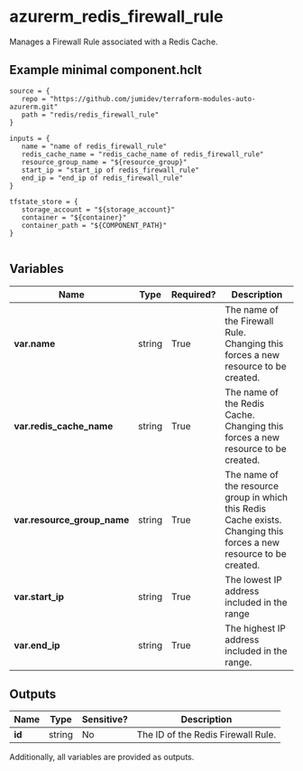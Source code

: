 # azurerm_redis_firewall_rule

Manages a Firewall Rule associated with a Redis Cache.

## Example minimal component.hclt

```hcl
source = {
   repo = "https://github.com/jumidev/terraform-modules-auto-azurerm.git" 
   path = "redis/redis_firewall_rule" 
}

inputs = {
   name = "name of redis_firewall_rule" 
   redis_cache_name = "redis_cache_name of redis_firewall_rule" 
   resource_group_name = "${resource_group}" 
   start_ip = "start_ip of redis_firewall_rule" 
   end_ip = "end_ip of redis_firewall_rule" 
}

tfstate_store = {
   storage_account = "${storage_account}" 
   container = "${container}" 
   container_path = "${COMPONENT_PATH}" 
}


```

## Variables

| Name | Type | Required? |  Description |
| ---- | ---- | --------- |  ----------- |
| **var.name** | string | True | The name of the Firewall Rule. Changing this forces a new resource to be created. | 
| **var.redis_cache_name** | string | True | The name of the Redis Cache. Changing this forces a new resource to be created. | 
| **var.resource_group_name** | string | True | The name of the resource group in which this Redis Cache exists. Changing this forces a new resource to be created. | 
| **var.start_ip** | string | True | The lowest IP address included in the range | 
| **var.end_ip** | string | True | The highest IP address included in the range. | 



## Outputs

| Name | Type | Sensitive? | Description |
| ---- | ---- | --------- | --------- |
| **id** | string | No  | The ID of the Redis Firewall Rule. | 

Additionally, all variables are provided as outputs.
